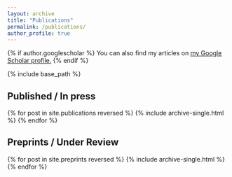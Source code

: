 ```yaml
---
layout: archive
title: "Publications"
permalink: /publications/
author_profile: true
---
```


{% if author.googlescholar %}
  You can also find my articles on <u><a href="{{author.googlescholar}}">my Google Scholar profile</a>.</u>
{% endif %}

{% include base_path %}

## Published / In press

{% for post in site.publications reversed %}
  {% include archive-single.html %}
{% endfor %}

## Preprints / Under Review

{% for post in site.preprints reversed %}
  {% include archive-single.html %}
{% endfor %}
